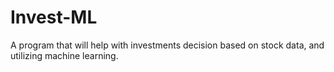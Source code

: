 # Invest-ML
A program that will help with investments decision based on stock data, and utilizing machine learning. 
